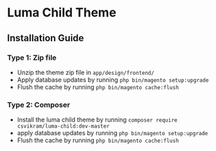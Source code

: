 # Luma Child Theme


## Installation Guide

### Type 1: Zip file

 - Unzip the theme zip file in `app/design/frontend/`
 - Apply database updates by running `php bin/magento setup:upgrade`
 - Flush the cache by running `php bin/magento cache:flush`

### Type 2: Composer

 - Install the luma child theme by running `composer require csvikram/luma-child:dev-master`
 - apply database updates by running `php bin/magento setup:upgrade`
 - Flush the cache by running `php bin/magento cache:flush`
